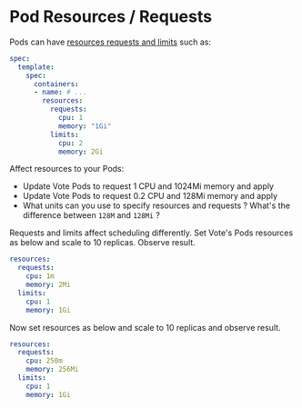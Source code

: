 # Pod Resources / Requests

Pods can have [resources requests and limits](https://kubernetes.io/docs/concepts/configuration/manage-resources-containers/) such as:

```yaml
spec:
  template:
    spec:
      containers:
      - name: # ...
        resources:
          requests:
            cpu: 1
            memory: "1Gi"
          limits:
            cpu: 2
            memory: 2Gi
```

Affect resources to your Pods:
- Update Vote Pods to request 1 CPU and 1024Mi memory and apply
- Update Vote Pods to request 0.2 CPU and 128Mi memory and apply
- What units can you use to specify resources and requests ? What's the difference between `128M` and `128Mi` ?

Requests and limits affect scheduling differently. Set Vote's Pods resources as below and scale to 10 replicas. Observe result.

```yml
resources:
  requests:
    cpu: 1m
    memory: 2Mi
  limits:
    cpu: 1
    memory: 1Gi
```

Now set resources as below and scale to 10 replicas and observe result.

```yml
resources:
  requests:
    cpu: 250m
    memory: 256Mi
  limits:
    cpu: 1
    memory: 1Gi
```

